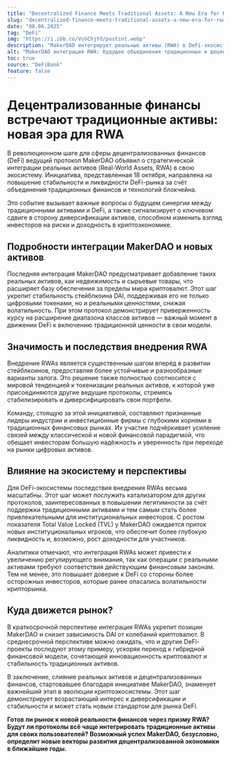 ```yaml
---
title: "Decentralized Finance Meets Traditional Assets: A New Era for RWA"
slug: "decentralized-finance-meets-traditional-assets-a-new-era-for-rwa"
date: "08.06.2025"
tag: "DeFi"
img: "https://i.ibb.co/VcGChjYd/postint.webp"
description: "MakerDAO интегрирует реальные активы (RWA) в DeFi-экосистему, открывая новый этап развития для стабильности, ликвидности и взаимодействия традиционных и децентрализованных финансов."
alt: "MakerDAO интеграция RWA: будущее объединения традиционных и децентрализованных финансов"
toc: true
source: "DeFiBank"
feature: false
---
```


# Децентрализованные финансы встречают традиционные активы: новая эра для RWA

В революционном шаге для сферы децентрализованных финансов (DeFi) ведущий протокол MakerDAO объявил о стратегической интеграции реальных активов (Real-World Assets, RWA) в свою экосистему. Инициатива, представленная 18 октября, направлена на повышение стабильности и ликвидности DeFi-рынка за счёт объединения традиционных финансов и технологий блокчейна.

Это событие вызывает важные вопросы о будущем синергии между традиционными активами и DeFi, а также сигнализирует о ключевом сдвиге в сторону диверсификации активов, способном изменить взгляд инвесторов на риски и доходность в криптоэкономике.

## Подробности интеграции MakerDAO и новых активов

Последняя интеграция MakerDAO предусматривает добавление таких реальных активов, как недвижимость и сырьевые товары, что расширяет базу обеспечения за пределы мира криптовалют. Этот шаг укрепит стабильность стейблкоина DAI, поддерживая его не только цифровыми токенами, но и реальными ценностями, снижая волатильность. При этом протокол демонстрирует приверженность курсу на расширение диапазона классов активов — важный момент в движении DeFi к включению традиционной ценности в свои модели.

## Значимость и последствия внедрения RWA

Внедрение RWAs является существенным шагом вперёд в развитии стейблкоинов, предоставляя более устойчивые и разнообразные варианты залога. Это решение также полностью соотносится с мировой тенденцией к токенизации реальных активов, к которой уже присоединяются другие ведущие протоколы, стремясь стабилизировать и диверсифицировать свои портфели.

Команду, стоящую за этой инициативой, составляют признанные лидеры индустрии и инвестиционные фирмы с глубокими корнями в традиционных финансовых рынках. Их участие подчёркивает усиление связей между классической и новой финансовой парадигмой, что обещает инвесторам большую надёжность и уверенность при переходе на рынки цифровых активов.

## Влияние на экосистему и перспективы

Для DeFi-экосистемы последствия внедрения RWAs весьма масштабны. Этот шаг может послужить катализатором для других протоколов, заинтересованных в повышении легитимности за счёт поддержки традиционными активами и тем самым стать более привлекательными для институциональных инвесторов. С ростом показателя Total Value Locked (TVL) у MakerDAO ожидается приток новых институциональных игроков, что обеспечит более глубокую ликвидность и, возможно, рост доходности для участников.

Аналитики отмечают, что интеграция RWAs может привести к увеличению регулирующего внимания, так как операции с реальными активами требуют соответствия действующим финансовым законам. Тем не менее, это повышает доверие к DeFi со стороны более осторожных инвесторов, которые ранее опасались волатильности крипторынка.

## Куда движется рынок?

В краткосрочной перспективе интеграция RWAs укрепит позиции MakerDAO и снизит зависимость DAI от колебаний криптовалют. В среднесрочной перспективе можно ожидать, что и другие DeFi-проекты последуют этому примеру, ускоряя переход к гибридной финансовой модели, сочетающей инновационность криптовалют и стабильность традиционных активов.

В заключение, слияние реальных активов и децентрализованных финансов, стартовавшее благодаря инициативе MakerDAO, знаменует важнейший этап в эволюции криптоэкосистемы. Этот шаг демонстрирует возрастающий интерес к диверсификации и стабильности и может стать новым стандартом для рынка DeFi.

**Готов ли рынок к новой реальности финансов через призму RWA? Будут ли протоколы всё чаще интегрировать традиционные активы для своих пользователей? Возможный успех MakerDAO, безусловно, определит новые векторы развития децентрализованной экономики в ближайшие годы.**
